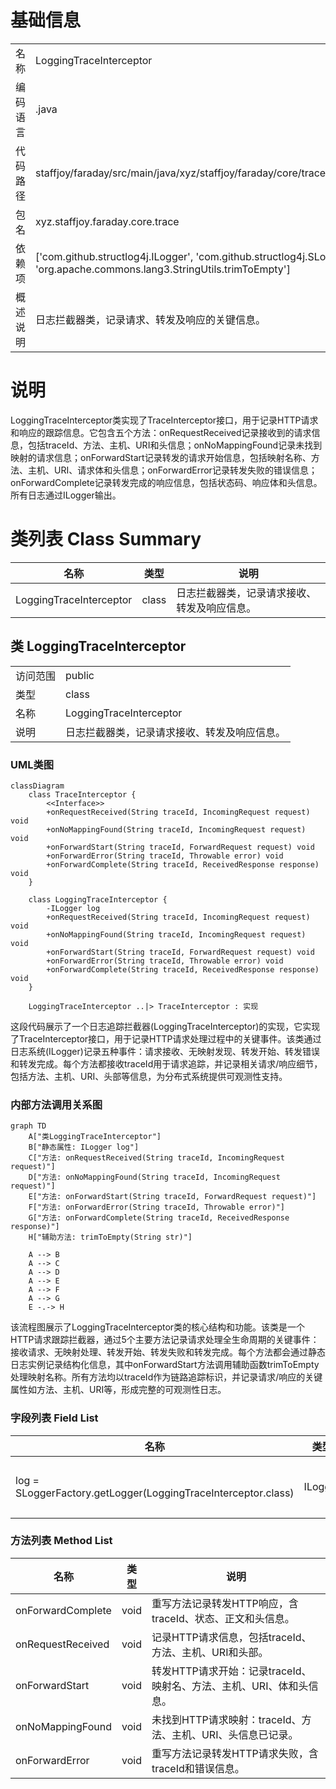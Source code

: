 # 基础信息

|      |      |
|------|------|
| 名称 | LoggingTraceInterceptor |
| 编码语言 | .java |
| 代码路径 | staffjoy/faraday/src/main/java/xyz/staffjoy/faraday/core/trace/LoggingTraceInterceptor.java |
| 包名 | xyz.staffjoy.faraday.core.trace |
| 依赖项 | ['com.github.structlog4j.ILogger', 'com.github.structlog4j.SLoggerFactory', 'org.apache.commons.lang3.StringUtils.trimToEmpty'] |
| 概述说明 | 日志拦截器类，记录请求、转发及响应的关键信息。 |

# 说明

LoggingTraceInterceptor类实现了TraceInterceptor接口，用于记录HTTP请求和响应的跟踪信息。它包含五个方法：onRequestReceived记录接收到的请求信息，包括traceId、方法、主机、URI和头信息；onNoMappingFound记录未找到映射的请求信息；onForwardStart记录转发的请求开始信息，包括映射名称、方法、主机、URI、请求体和头信息；onForwardError记录转发失败的错误信息；onForwardComplete记录转发完成的响应信息，包括状态码、响应体和头信息。所有日志通过ILogger输出。

# 类列表 Class Summary

| 名称   | 类型  | 说明 |
|-------|------|-------------|
| LoggingTraceInterceptor | class | 日志拦截器类，记录请求接收、转发及响应信息。 |



## 类 LoggingTraceInterceptor

|      |      |
|------|------|
| 访问范围 | public |
| 类型 | class |
| 名称 | LoggingTraceInterceptor |
| 说明 | 日志拦截器类，记录请求接收、转发及响应信息。 |


### UML类图

```mermaid
classDiagram
    class TraceInterceptor {
        <<Interface>>
        +onRequestReceived(String traceId, IncomingRequest request) void
        +onNoMappingFound(String traceId, IncomingRequest request) void
        +onForwardStart(String traceId, ForwardRequest request) void
        +onForwardError(String traceId, Throwable error) void
        +onForwardComplete(String traceId, ReceivedResponse response) void
    }

    class LoggingTraceInterceptor {
        -ILogger log
        +onRequestReceived(String traceId, IncomingRequest request) void
        +onNoMappingFound(String traceId, IncomingRequest request) void
        +onForwardStart(String traceId, ForwardRequest request) void
        +onForwardError(String traceId, Throwable error) void
        +onForwardComplete(String traceId, ReceivedResponse response) void
    }

    LoggingTraceInterceptor ..|> TraceInterceptor : 实现
```

这段代码展示了一个日志追踪拦截器(LoggingTraceInterceptor)的实现，它实现了TraceInterceptor接口，用于记录HTTP请求处理过程中的关键事件。该类通过日志系统(ILogger)记录五种事件：请求接收、无映射发现、转发开始、转发错误和转发完成。每个方法都接收traceId用于请求追踪，并记录相关请求/响应细节，包括方法、主机、URI、头部等信息，为分布式系统提供可观测性支持。


### 内部方法调用关系图

```mermaid
graph TD
    A["类LoggingTraceInterceptor"]
    B["静态属性: ILogger log"]
    C["方法: onRequestReceived(String traceId, IncomingRequest request)"]
    D["方法: onNoMappingFound(String traceId, IncomingRequest request)"]
    E["方法: onForwardStart(String traceId, ForwardRequest request)"]
    F["方法: onForwardError(String traceId, Throwable error)"]
    G["方法: onForwardComplete(String traceId, ReceivedResponse response)"]
    H["辅助方法: trimToEmpty(String str)"]

    A --> B
    A --> C
    A --> D
    A --> E
    A --> F
    A --> G
    E -.-> H
```

该流程图展示了LoggingTraceInterceptor类的核心结构和功能。该类是一个HTTP请求跟踪拦截器，通过5个主要方法记录请求处理全生命周期的关键事件：接收请求、无映射处理、转发开始、转发失败和转发完成。每个方法都会通过静态日志实例记录结构化信息，其中onForwardStart方法调用辅助函数trimToEmpty处理映射名称。所有方法均以traceId作为链路追踪标识，并记录请求/响应的关键属性如方法、主机、URI等，形成完整的可观测性日志。

### 字段列表 Field List

| 名称  | 类型  | 说明 |
|-------|-------|------|
| log = SLoggerFactory.getLogger(LoggingTraceInterceptor.class) | ILogger | 私有静态日志记录器，用于LoggingTraceInterceptor类。 |

### 方法列表 Method List

| 名称  | 类型  | 说明 |
|-------|-------|------|
| onForwardComplete | void | 重写方法记录转发HTTP响应，含traceId、状态、正文和头信息。 |
| onRequestReceived | void | 记录HTTP请求信息，包括traceId、方法、主机、URI和头部。 |
| onForwardStart | void | 转发HTTP请求开始：记录traceId、映射名、方法、主机、URI、体和头信息。 |
| onNoMappingFound | void | 未找到HTTP请求映射：traceId、方法、主机、URI、头信息已记录。 |
| onForwardError | void | 重写方法记录转发HTTP请求失败，含traceId和错误信息。 |




